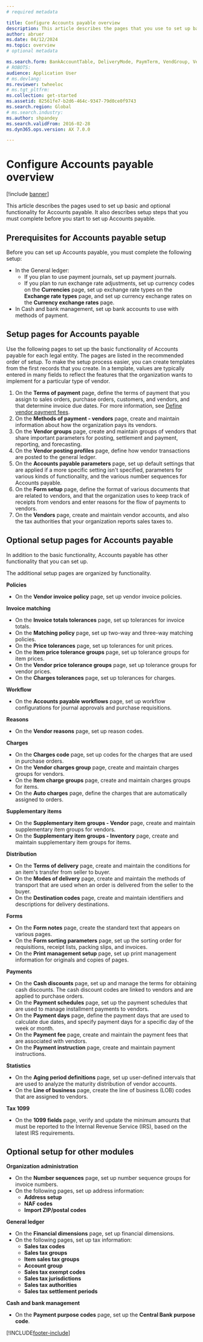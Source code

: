 ```yaml
---
# required metadata

title: Configure Accounts payable overview
description: This article describes the pages that you use to set up basic and optional functionality for Accounts payable. It also describes setup steps that you must complete before you start to set up Accounts payable.
author: abruer
ms.date: 04/12/2024
ms.topic: overview
# optional metadata

ms.search.form: BankAccountTable, DeliveryMode, PaymTerm, VendGroup, VendParameters, VendPaymMode, VendTable, DeliveryReason, DeliveryTerms, DestinationCode
# ROBOTS: 
audience: Application User
# ms.devlang: 
ms.reviewer: twheeloc
# ms.tgt_pltfrm: 
ms.collection: get-started
ms.assetid: 82561fe7-b2d6-464c-9347-79d0ce0f9743
ms.search.region: Global
# ms.search.industry: 
ms.author: shpandey
ms.search.validFrom: 2016-02-28
ms.dyn365.ops.version: AX 7.0.0

---
```


# Configure Accounts payable overview

[!include [banner](../includes/banner.md)]

This article describes the pages used to set up basic and optional functionality for Accounts payable. It also describes setup steps that you must complete before you start to set up Accounts payable.

## Prerequisites for Accounts payable setup

Before you can set up Accounts payable, you must complete the following setup:

-   In the General ledger:
    -   If you plan to use payment journals, set up payment journals.
    -   If you plan to run exchange rate adjustments, set up currency codes on the **Currencies** page, set up exchange rate types on the **Exchange rate types** page, and set up currency exchange rates on the **Currency exchange rates** page.
-   In Cash and bank management, set up bank accounts to use with methods of payment.

## Setup pages for Accounts payable

Use the following pages to set up the basic functionality of Accounts payable for each legal entity. The pages are listed in the recommended order of setup. To make the setup process easier, you can create templates from the first records that you create. In a template, values are typically entered in many fields to reflect the features that the organization wants to implement for a particular type of vendor.
1.  On the **Terms of payment** page, define the terms of payment that you assign to sales orders, purchase orders, customers, and vendors, and that determine invoice due dates. For more information, see [Define vendor payment fees](tasks/define-vendor-payment-fees.md).
2.  On the **Methods of payment - vendors** page, create and maintain information about how the organization pays its vendors.
3.  On the **Vendor groups** page, create and maintain groups of vendors that share important parameters for posting, settlement and payment, reporting, and forecasting.
4.  On the **Vendor posting profiles** page, define how vendor transactions are posted to the general ledger.
5.  On the **Accounts payable parameters** page, set up default settings that are applied if a more specific setting isn't specified, parameters for various kinds of functionality, and the various number sequences for Accounts payable.
6.  On the **Form setup** page, define the format of various documents that are related to vendors, and that the organization uses to keep track of receipts from vendors and enter reasons for the flow of payments to vendors.
7.  On the **Vendors** page, create and maintain vendor accounts, and also the tax authorities that your organization reports sales taxes to.

## Optional setup pages for Accounts payable
In addition to the basic functionality, Accounts payable has other functionality that you can set up.

The additional setup pages are organized by functionality.

**Policies**
-   On the **Vendor invoice policy** page, set up vendor invoice policies.

**Invoice matching**

-   On the **Invoice totals tolerances** page, set up tolerances for invoice totals.
-   On the **Matching policy** page, set up two-way and three-way matching policies.
-   On the **Price tolerances** page, set up tolerances for unit prices.
-   On the **Item price tolerance groups** page, set up tolerance groups for item prices.
-   On the **Vendor price tolerance groups** page, set up  tolerance groups for vendor prices.
-   On the **Charges tolerances** page, set up tolerances for charges.

**Workflow**

-   On the **Accounts payable workflows** page, set up workflow configurations for journal approvals and purchase requisitions.

**Reasons**

-   On the **Vendor reasons** page, set up reason codes.

**Charges**

-   On the **Charges code** page, set up codes for the charges that are used in purchase orders.
-   On the **Vendor charges group** page, create and maintain charges groups for vendors.
-   On the **Item charge groups** page, create and maintain charges groups for items.
-   On the **Auto charges** page, define the charges that are automatically assigned to orders.

**Supplementary items**

-   On the **Supplementary item groups - Vendor** page, create and maintain supplementary item groups for vendors.
-   On the **Supplementary item groups - Inventory** page, create and maintain supplementary item groups for items.

**Distribution**

-   On the **Terms of delivery** page, create and maintain the conditions for an item's transfer from seller to buyer.
-   On the **Modes of delivery** page, create and maintain the methods of transport that are used when an order is delivered from the seller to the buyer.
-   On the **Destination codes** page, create and maintain identifiers and descriptions for delivery destinations.

**Forms**

-   On the **Form notes** page, create the standard text that appears on various pages.
-   On the **Form sorting parameters** page, set up the sorting order for requisitions, receipt lists, packing slips, and invoices.
-   On the **Print management setup** page, set up print management information for originals and copies of pages.

**Payments**

-   On the **Cash discounts** page, set up and manage the terms for obtaining cash discounts. The cash discount codes are linked to vendors and are applied to purchase orders.
-   On the **Payment schedules** page, set up the payment schedules that are used to manage installment payments to vendors.
-   On the **Payment days** page, define the payment days that are used to calculate due dates, and specify payment days for a specific day of the week or month.
-   On the **Payment fee** page, create and maintain the payment fees that are associated with vendors.
-   On the **Payment instruction** page, create and maintain payment instructions.

**Statistics**

-   On the **Aging period definitions** page, set up user-defined intervals that are used to analyze the maturity distribution of vendor accounts.
-   On the **Line of business** page, create the line of business (LOB) codes that are assigned to vendors.

**Tax 1099**

-   On the **1099 fields** page, verify and update the minimum amounts that must be reported to the Internal Revenue Service (IRS), based on the latest IRS requirements.

## **Optional setup for other modules**
**Organization administration**

-   On the **Number sequences** page, set up number sequence groups for invoice numbers.
-   On the following pages, set up address information:
    -   **Address setup**
    -   **NAF codes**
    -   **Import ZIP/postal codes**

**General ledger**

-   On the **Financial dimensions** page, set up financial dimensions.
-   On the following pages, set up tax information:
    -   **Sales tax codes**
    -   **Sales tax groups**
    -   **Item sales tax groups**
    -   **Account group**
    -   **Sales tax exempt codes**
    -   **Sales tax jurisdictions**
    -   **Sales tax authorities**
    -   **Sales tax settlement periods**

**Cash and bank management**

-   On the **Payment purpose codes** page, set up the **Central Bank purpose code**.



[!INCLUDE[footer-include](../../includes/footer-banner.md)]
